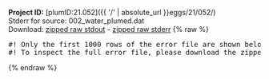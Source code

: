 **Project ID:** [plumID:21.052]({{ '/' | absolute_url }}eggs/21/052/)  
Stderr for source:  002_water_plumed.dat   
Download: [zipped raw stdout](002_water_plumed.dat.plumed_master.stdout.txt.zip) - [zipped raw stderr](002_water_plumed.dat.plumed_master.stderr.txt.zip) 
{% raw %}
<pre>
#! Only the first 1000 rows of the error file are shown below
#! To inspect the full error file, please download the zipped raw stderr file above
</pre>
{% endraw %}
